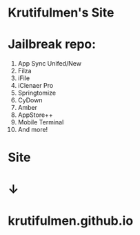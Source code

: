 # Krutifulmen's Site

# Jailbreak repo:
  1. App Sync Unifed/New
  2. Filza
  3. iFile
  4. iClenaer Pro
  5. Springtomize
  6. CyDown
  7. Amber
  8. AppStore++
  9. Mobile Terminal
  10. And more!
# Site



# ↓
# krutifulmen.github.io
